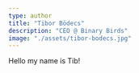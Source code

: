 ```yaml
---
type: author
title: "Tibor Bödecs"
description: "CEO @ Binary Birds"
image: "./assets/tibor-bodecs.jpg"
---
```


Hello my name is Tib!
